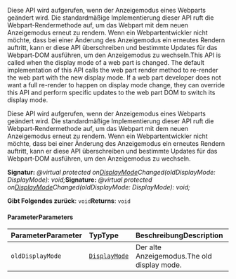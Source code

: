 <span data-ttu-id="0316f-p101">Diese API wird aufgerufen, wenn der Anzeigemodus eines Webparts geändert wird. Die standardmäßige Implementierung dieser API ruft die Webpart-Rendermethode auf, um das Webpart mit dem neuen Anzeigemodus erneut zu rendern. Wenn ein Webpartentwickler nicht möchte, dass bei einer Änderung des Anzeigemodus ein erneutes Rendern auftritt, kann er diese API überschreiben und bestimmte Updates für das Webpart-DOM ausführen, um den Anzeigemodus zu wechseln.</span><span class="sxs-lookup"><span data-stu-id="0316f-p101">This API is called when the display mode of a web part is changed. The default implementation of this API calls the web part render method to re-render the web part with the new display mode. If a web part developer does not want a full re-render to happen on display mode change, they can override this API and perform specific updates to the web part DOM to switch its display mode.</span></span>




Diese API wird aufgerufen, wenn der Anzeigemodus eines Webparts geändert wird. Die standardmäßige Implementierung dieser API ruft die Webpart-Rendermethode auf, um das Webpart mit dem neuen Anzeigemodus erneut zu rendern. Wenn ein Webpartentwickler nicht möchte, dass bei einer Änderung des Anzeigemodus ein erneutes Rendern auftritt, kann er diese API überschreiben und bestimmte Updates für das Webpart-DOM ausführen, um den Anzeigemodus zu wechseln.

<span data-ttu-id="0316f-105">**Signatur:** _@virtual protected on[DisplayMode](../sp-core-library/displaymode.md)Changed(oldDisplayMode: DisplayMode): void;_</span><span class="sxs-lookup"><span data-stu-id="0316f-105">**Signature:** _@virtual protected on[DisplayMode](../sp-core-library/displaymode.md)Changed(oldDisplayMode: DisplayMode): void;_</span></span>

<span data-ttu-id="0316f-106">**Gibt Folgendes zurück**: `void`</span><span class="sxs-lookup"><span data-stu-id="0316f-106">**Returns**: `void`</span></span>





#### <a name="parameters"></a><span data-ttu-id="0316f-107">Parameter</span><span class="sxs-lookup"><span data-stu-id="0316f-107">Parameters</span></span>


| <span data-ttu-id="0316f-108">Parameter</span><span class="sxs-lookup"><span data-stu-id="0316f-108">Parameter</span></span>    | <span data-ttu-id="0316f-109">Typ</span><span class="sxs-lookup"><span data-stu-id="0316f-109">Type</span></span>    | <span data-ttu-id="0316f-110">Beschreibung</span><span class="sxs-lookup"><span data-stu-id="0316f-110">Description</span></span> |
|:-------------|:---------------|:------------|
| `oldDisplayMode`    | [`DisplayMode`](../sp-core-library/displaymode.md) | <span data-ttu-id="0316f-111">Der alte Anzeigemodus.</span><span class="sxs-lookup"><span data-stu-id="0316f-111">The old display mode.</span></span> |


